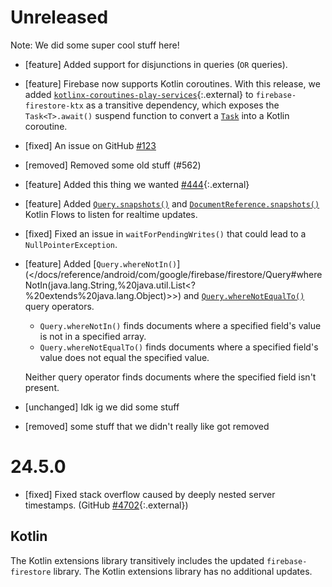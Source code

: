 # Unreleased

Note: We did some super cool stuff here!

- [feature] Added support for disjunctions in queries (`OR` queries).

- [feature] Firebase now supports Kotlin coroutines. With this release, we added
  [`kotlinx-coroutines-play-services`](https://kotlinlang.org/api/kotlinx.coroutines/kotlinx-coroutines-play-services/){:.external} to `firebase-firestore-ktx` as a transitive dependency, which exposes the
  `Task<T>.await()` suspend function to convert a
  [`Task`](https://developers.google.com/android/guides/tasks) into a Kotlin coroutine.

- [fixed] An issue on GitHub [#123](//github.com/firebase/firebase-android-sdk/issues/number)

- [removed] Removed some old stuff (#562)

- [feature] Added this thing we wanted
  [#444](//github.com/firebase/firebase-android-sdk/issues/number){:.external}

- [feature] Added
  [`Query.snapshots()`](/docs/reference/kotlin/com/google/firebase/firestore/ktx/package-summary#snapshots_1)
  and
  [`DocumentReference.snapshots()`](/docs/reference/kotlin/com/google/firebase/firestore/ktx/package-summary#snapshots)
  Kotlin Flows to listen for realtime updates.

- [fixed] Fixed an issue in `waitForPendingWrites()` that could lead to a `NullPointerException`.

- [feature] Added
  [`Query.whereNotIn()`](</docs/reference/android/com/google/firebase/firestore/Query#whereNotIn(java.lang.String,%20java.util.List<?%20extends%20java.lang.Object)>>)
  and
  [`Query.whereNotEqualTo()`](</docs/reference/android/com/google/firebase/firestore/Query#whereNotEqualTo(java.lang.String,%20java.lang.Object)>)
  query operators.

  - `Query.whereNotIn()` finds documents where a specified field's value is not in a specified
    array.
  - `Query.whereNotEqualTo()` finds documents where a specified field's value does not equal the
    specified value.

  Neither query operator finds documents where the specified field isn't present.

- [unchanged] Idk ig we did some stuff

- [removed] some stuff that we didn't really like got removed

# 24.5.0

- [fixed] Fixed stack overflow caused by deeply nested server timestamps. (GitHub
  [#4702](//github.com/firebase/firebase-android-sdk/issues/4702){:.external})

## Kotlin

The Kotlin extensions library transitively includes the updated `firebase-firestore` library. The
Kotlin extensions library has no additional updates.
